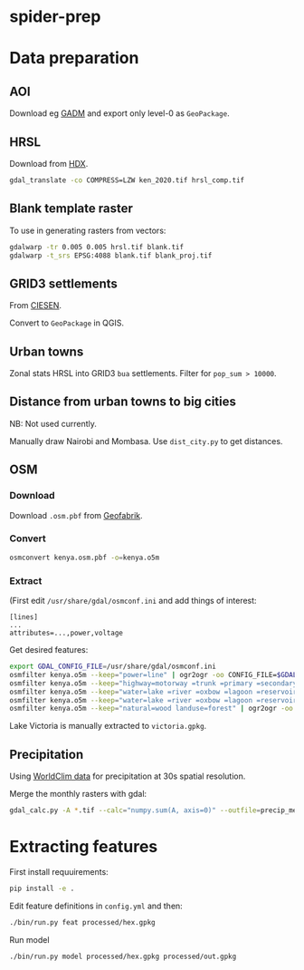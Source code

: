 # spider-prep

# Data preparation
## AOI
Download eg [GADM](https://gadm.org/download_country_v3.html) and export only level-0 as `GeoPackage`.

## HRSL
Download from [HDX](https://data.humdata.org/dataset/highresolutionpopulationdensitymaps-ken).
```bash
gdal_translate -co COMPRESS=LZW ken_2020.tif hrsl_comp.tif
```

## Blank template raster
To use in generating rasters from vectors:
```bash
gdalwarp -tr 0.005 0.005 hrsl.tif blank.tif
gdalwarp -t_srs EPSG:4088 blank.tif blank_proj.tif
```


## GRID3 settlements
From [CIESEN](https://academiccommons.columbia.edu/doi/10.7916/d8-3tn0-1686).

Convert to `GeoPackage` in QGIS.

## Urban towns
Zonal stats HRSL into GRID3 `bua` settlements. Filter for `pop_sum > 10000`.

## Distance from urban towns to big cities
NB: Not used currently.

Manually draw Nairobi and Mombasa. Use `dist_city.py` to get distances.

## OSM
### Download
Download `.osm.pbf` from [Geofabrik](https://download.geofabrik.de/africa.html).

### Convert
```bash
osmconvert kenya.osm.pbf -o=kenya.o5m
```

### Extract
(First edit `/usr/share/gdal/osmconf.ini` and add things of interest:
```
[lines]
...
attributes=...,power,voltage
```

Get desired features:
```bash
export GDAL_CONFIG_FILE=/usr/share/gdal/osmconf.ini
osmfilter kenya.o5m --keep="power=line" | ogr2ogr -oo CONFIG_FILE=$GDAL_CONFIG_FILE -select power,voltage -f GPKG grid.gpkg /vsistdin/ lines
osmfilter kenya.o5m --keep="highway=motorway =trunk =primary =secondary =tertiary" | ogr2ogr -oo CONFIG_FILE=$GDAL_CONFIG_FILE -select highway -f GPKG roads.gpkg /vsistdin/ lines
osmfilter kenya.o5m --keep="water=lake =river =oxbow =lagoon =reservoir" | ogr2ogr -oo CONFIG_FILE=$GDAL_CONFIG_FILE -select water -f GPKG lakes.gpkg /vsistdin/ multipolygons
osmfilter kenya.o5m --keep="water=lake =river =oxbow =lagoon =reservoir" | ogr2ogr -oo CONFIG_FILE=$GDAL_CONFIG_FILE -select water -f GPKG rivers.gpkg /vsistdin/ lines
osmfilter kenya.o5m --keep="natural=wood landuse=forest" | ogr2ogr -oo CONFIG_FILE=$GDAL_CONFIG_FILE -select natural,landuse -f GPKG forest.gpkg /vsistdin/ multipolygons
```

Lake Victoria is manually extracted to `victoria.gpkg`.

## Precipitation
Using [WorldClim data](https://www.worldclim.org/data/worldclim21.html) for precipitation at 30s spatial resolution.

Merge the monthly rasters with gdal:
```bash
gdal_calc.py -A *.tif --calc="numpy.sum(A, axis=0)" --outfile=precip_mean.tif
```

# Extracting features
First install requuirements:
```bash
pip install -e .
```
Edit feature definitions in `config.yml` and then:
```bash
./bin/run.py feat processed/hex.gpkg
```

Run model
```bash
./bin/run.py model processed/hex.gpkg processed/out.gpkg
```
